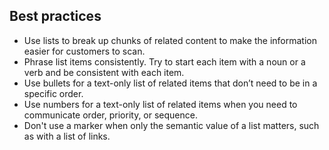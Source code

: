 ## Best practices

- Use lists to break up chunks of related content to make the information easier for customers to scan.
- Phrase list items consistently. Try to start each item with a noun or a verb and be consistent with each item.
- Use bullets for a text-only list of related items that don’t need to be in a specific order.
- Use numbers for a text-only list of related items when you need to communicate order, priority, or sequence.
- Don't use a marker when only the semantic value of a list matters, such as with a list of links.
